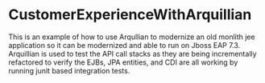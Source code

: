 # CustomerExperienceWithArquillian
This is an example of how to use Arqullian to modernize an old monlith jee application so it can be modernized and able to run on Jboss EAP 7.3.
Arquillian is used to test the API call stacks as they are being incrementally refactored to verify the EJBs, JPA entities, and CDI are all working 
by running junit based integration tests. 
